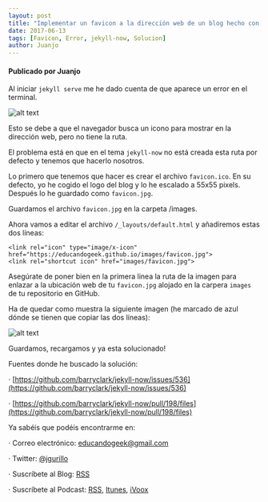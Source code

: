 ```yaml
---
layout: post
title: "Implementar un favicon a la dirección web de un blog hecho con plantilla jekyll-now"
date: 2017-06-13
tags: [Favicon, Error, jekyll-now, Solucion]
author: Juanjo
---
```


#### Publicado por Juanjo

Al iniciar `jekyll serve` me he dado cuenta de que aparece un error en el terminal.

![alt text](https://archive.org/download/ErrorFavicon/error%20favicon.jpg)

Esto se debe a que el navegador busca un icono para mostrar en la dirección web, pero no tiene la ruta.

El problema está en que en el tema `jekyll-now` no está creada esta ruta por defecto y tenemos que hacerlo nosotros.

Lo primero que tenemos que hacer es crear el archivo `favicon.ico`. En su defecto, yo he cogido el logo del blog y lo he escalado a 55x55 pixels. Después lo he guardado como `favicon.jpg`.

Guardamos el archivo `favicon.jpg` en la carpeta /images.

Ahora vamos a editar el archivo `/_layouts/default.html` y añadiremos estas dos líneas:


```
<link rel="icon" type="image/x-icon" href="https://educandogeek.github.io/images/favicon.jpg">
<link rel="shortcut icon" href="images/favicon.jpg">
```
Asegúrate de poner bien en la primera linea la ruta de la imagen para enlazar a la ubicación web de tu `favicon.jpg` alojado en la carpera `images` de tu repositorio en GitHub.

Ha de quedar como muestra la siguiente imagen (he marcado de azul dónde se tienen que copiar las dos líneas):

![alt text](https://archive.org/download/FaviconSolucionadoCorrecto/favicon%20solucionado%20correcto.png)

Guardamos, recargamos y ya esta solucionado!

Fuentes donde he buscado la solución:

· [https://github.com/barryclark/jekyll-now/issues/536](https://github.com/barryclark/jekyll-now/issues/536)

· [https://github.com/barryclark/jekyll-now/pull/198/files](https://github.com/barryclark/jekyll-now/pull/198/files)

Ya sabéis que podéis encontrarme en:

· Correo electrónico: [educandogeek@gmail.com](mailto:educandogeek@gmail.com)

· Twitter: [@jgurillo](https://twitter.com/jgurillo)

· Suscríbete al Blog: [RSS](http://feeds.feedburner.com/educandogeekblog)

· Suscríbete al Podcast: [RSS](http://feeds.feedburner.com/educandogeek), [Itunes](https://itunes.apple.com/es/podcast/educando-geek/id1110060146?mt=2), [iVoox](https://www.ivoox.com/podcast-educando-geek_sq_f1289274_1.html)
